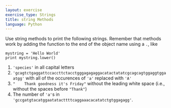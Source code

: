 ```yaml
---
layout: exercise
exercise_type: Strings
title: string Methods
language: Python
---
```


Use string methods to print the following strings. Remember that methods work by
adding the function to the end of the object name using a `.`, like

```
mystring = 'Hello World'
print mystring.lower()
```

1. `'species'` in all capital letters
2. `'gcagtctgaggattccaccttctacctgggagagaggacatactatatcgcagcagtggaggtggaatgg'`
    with all of the occurences of `'a'` replaced with `'A'`
3. `"    Thank goodness it's Friday"` without the leading white space
    (i.e., without the spaces before `"Thank"`)
4.  The number of `'a'`s in `'gccgatgtacatggaatatacttttcaggaaacacatatctgtggagagg'`.
